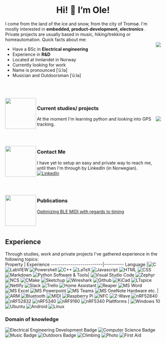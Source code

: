 <h1 align="center"> Hi! 👋 I’m Ole! </h1>
I come from the land of the ice and snow, from the city of Tromsø. I'm mostly interested in <b> embedded, product-development, electronics </b>. Private projects are usually based in music, hiking/trekking or homeautomation. Quick facts about me:
<br>
<img align="right" src="https://github-readme-stats.vercel.app/api?username=Solidedge&show_icons=false&include_all_commits=true&count_private=true&custom_title=Stats">

<ul>
  <li>Have a BSc in <b> Electrical engineering </b></li>
  <li>Experience in <b> R&D </b></li>
  <li>Located at Innlandet in Norway</li>
  <li>Currently looking for work</li>
  <li>Name is pronounced [ˈûːlə]</li>
  <li>Musician and Outdoorsman [ˈûːlə]</li>
</ul>
<br>
<br>
<br>



<img align="left" width="100" height="100" src="https://www.svgrepo.com/show/375767/brush-pencil.svg">

### Current studies/ projects

<img align="right" src="https://github-readme-stats.vercel.app/api/top-langs/?username=Solidedge&layout=default&langs_count=10">
At the moment I'm learning python and looking into GPS tracking.

<br><br>

<img align="left" width="100" height="100" src="https://www.svgrepo.com/show/375789/contacts.svg">

### Contact Me 
I have yet to setup an easy and private way to reach me, until then I'm through by LinkedIn (in Norwegian).   <a href="https://www.linkedin.com/in/bjerkemo/"> <img src="https://img.shields.io/badge/-LinkedIn-0A66C2?style=flat&logo=linkedin&logoColor=white" alt="LinkedIn"></a> 

<!--- ![Element](https://img.shields.io/badge/-Element-0DBD8B?style=flat&logo=element&logoColor=white)
![Mastodon](https://img.shields.io/badge/-Mastodon-3088D4?style=flat&logo=mastodon&logoColor=white) --->

<br><br>

<img align="left" width="100" height="100" src="https://www.svgrepo.com/show/375766/browser.svg">

### Publications
[Optimizing BLE MIDI with regards to timing](https://devzone.nordicsemi.com/nordic/nordic-blog/b/blog/posts/optimizing-ble-midi-with-regards-to-timing-1293631358)


<br>
<br>




## Experience
Through studies, work and private projects I've gathered experience in the following topics:
<br>
Property                  | Experience
--------------------------|----------
Language                  |![C](https://img.shields.io/badge/-C-555555?style=flat&logo=c&logoColor=white) ![LabVIEW](https://img.shields.io/badge/-LabVIEW-fede06?style=flat&logo=labview&logoColor=white) ![Powershell](https://img.shields.io/badge/-Powershell-012456?style=flat&logo=powershell&logoColor=white) ![C++](https://img.shields.io/badge/-C++-f34b7d?style=flat&logo=cplusplus&logoColor=white) ![LaTeX](https://img.shields.io/badge/-LaTeX-3D6117?style=flat&logo=latex&logoColor=white) ![Javascript](https://img.shields.io/badge/-Javascript-f1e05a?style=flat&logo=javascript&logoColor=white) ![HTML](https://img.shields.io/badge/-HTML-e34c26?style=flat&logo=html5&logoColor=white) ![CSS](https://img.shields.io/badge/-CSS-563d7c?style=flat&logo=css3&logoColor=white) ![Markdown](https://img.shields.io/badge/-Markdown-3572A5?style=flat&logo=markdown&logoColor=white) ![Python](https://img.shields.io/badge/-Python-3572A5?style=flat&logo=python&logoColor=white)
Software & Tools| ![Visual Studio Code](https://img.shields.io/badge/-VS%20Code-007ACC?style=flat&logo=visualstudiocode&logoColor=white) ![Zephyr](https://img.shields.io/badge/-Zephyr-2270c5?style=flat) ![NCS](https://img.shields.io/badge/-NCS-2CA9CE?style=flat) ![CMake](https://img.shields.io/badge/-CMake-064f8c?style=flat&logo=cmake&logoColor=white) ![Sketchup](https://img.shields.io/badge/-Sketchup-005F9E?style=flat&logo=sketchup&logoColor=white)  ![Wireshark](https://img.shields.io/badge/-Wireshark-1679A7?style=flat&logo=wireshark&logoColor=white) ![Github](https://img.shields.io/badge/-Github-181717?style=flat&logo=github&logoColor=white) ![KiCad](https://img.shields.io/badge/-KiCad-2143D9?style=flat) ![LTspice](https://img.shields.io/badge/-LTspice-FA7200?style=flat) ![Netlify](https://img.shields.io/badge/-Netlify-00C7B7?style=flat&logo=netlify&logoColor=white) ![Slack](https://img.shields.io/badge/-Slack-4A154B?style=flat&logo=slack&logoColor=white) ![Trello](https://img.shields.io/badge/-Trello-0052CC?style=flat&logo=trello&logoColor=white) ![Home Assistant](https://img.shields.io/badge/-Home%20Assistant-41BDF5?style=flat&logo=homeassistant&logoColor=white) ![Reaper](https://img.shields.io/badge/-Reaper-313131?style=flat) ![MS Word](https://img.shields.io/badge/-Word-2B579A?style=flat&logo=microsoftword&logoColor=white) ![MS Excel](https://img.shields.io/badge/-Excel-217346?style=flat&logo=microsoftexcel&logoColor=white) ![MS Powerpoint](https://img.shields.io/badge/-Powerpoint-B7472A?style=flat&logo=microsoftpowerpoint&logoColor=white) ![MS Teams](https://img.shields.io/badge/-Teams-6264A7?style=flat&logo=microsoftteams&logoColor=white) ![MS OneNote](https://img.shields.io/badge/-OneNote-7719AA?style=flat&logo=microsoftonenote&logoColor=white)
Hardware etc.  | ![ARM](https://img.shields.io/badge/-ARM-0091BD?style=flat&logo=arm&logoColor=white) ![Bluetooth](https://img.shields.io/badge/-BLE-0082FC?style=flat&logo=bluetooth&logoColor=white) ![MIDI](https://img.shields.io/badge/-MIDI-000000?style=flat&logo=midi&logoColor=white) ![Raspberry Pi](https://img.shields.io/badge/-Raspberry%20Pi-A22846?style=flat&logo=raspberrypi&logoColor=white) ![NFC](https://img.shields.io/badge/-NFC-002E5F?style=flat&logo=nfc&logoColor=white) ![Z-Wave](https://img.shields.io/badge/-Z--Wave-1B365D?style=flat&logo=zwave&logoColor=white) ![nRF52840](https://img.shields.io/badge/-nRF52840-2CA9CE?style=flat) ![nRF52832](https://img.shields.io/badge/-nRF52832-2CA9CE?style=flat) ![nRF5340](https://img.shields.io/badge/-nRF5340-2CA9CE?style=flat) ![nRF9160](https://img.shields.io/badge/-nRF9160-2CA9CE?style=flat) ![nRF5340](https://img.shields.io/badge/-nRF5340-2CA9CE?style=flat)
Plattforms | ![Windows 10](https://img.shields.io/badge/-Windows%2010-1679A7?style=flat&logo=windows&logoColor=white) ![Ubuntu](https://img.shields.io/badge/-Ubuntu-E95420?style=flat&logo=ubuntu&logoColor=white) ![Android](https://img.shields.io/badge/-Android-3DDC84?style=flat&logo=android&logoColor=white) ![Linux](https://img.shields.io/badge/-Linux-FCC624?style=flat&logo=linux&logoColor=white)
<br>

### Domain of knowledge
![Electrical Engineering Development Badge](https://img.shields.io/badge/-Electrical%20Engineering-FFFF00?style=flat&logoColor=white) ![Computer Science Badge](https://img.shields.io/badge/-Computer%20science-c0c0c0?style=flat&logoColor=white) ![Music Badge](https://img.shields.io/badge/-Music-0000FF?style=flat&logoColor=white) ![Outdoors Badge](https://img.shields.io/badge/-Outdoors-008000?style=flat&logoColor=white) ![Climbing](https://img.shields.io/badge/-Climbing-D1AB66?style=flat&logoColor=white) ![Photo](https://img.shields.io/badge/-Photo-0063DC?style=flat&logo=&logoColor=white) ![First Aid](https://img.shields.io/badge/-First_Aid-CC071E?style=flat&logoColor=white)

